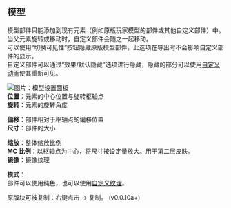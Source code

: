 <a name="modelling"/>

## 模型

模型部件只能添加到现有元素（例如原版玩家模型的部件或其他自定义部件）中。  
当父元素旋转或移动时，自定义部件会随之一起移动。  
可以使用“切换可见性”按钮隐藏原版模型部件，此选项在导出时不会影响自定义部件的显示。  
自定义部件可以通过“效果/默认隐藏”选项进行隐藏，隐藏的部分可以使用[自定义动画](https://github.com/tom5454/CustomPlayerModels/wiki/Animations-zh-CN)使其重新可见。  

![图片：模型设置面板](https://github.com/tom5454/CustomPlayerModels/wiki/images/model_settings.png)  
**位置**：元素的中心位置与旋转枢轴点  
**旋转**：元素的旋转角度  

**偏移**：部件相对于枢轴点的偏移位置  
**尺寸**：部件的大小  

**缩放**：整体缩放比例  
**MC 比例**：以枢轴点为中心，将尺寸按设定量放大。用于第二层皮肤。  
**镜像**：镜像纹理

**模式**：  
部件可以使用纯色，也可以使用[自定义纹理](https://github.com/tom5454/CustomPlayerModels/wiki/Texturing-zh-CN)。  

原版块可被复制：右键点击 → 复制。 (v0.0.10a+)
